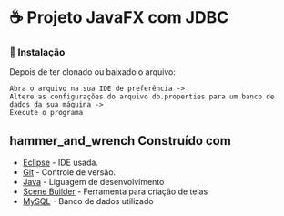 # :coffee: Projeto JavaFX com JDBC

### 🔧 Instalação
Depois de ter clonado ou baixado o arquivo:

```
Abra o arquivo na sua IDE de preferência ->
Altere as configurações do arquivo db.properties para um banco de dados da sua máquina ->
Execute o programa
```
## hammer_and_wrench Construído com

* [Eclipse](https://www.eclipse.org/downloads/) - IDE usada.
* [Git](https://github.com/) - Controle de versão.
* [Java](https://rometools.github.io/rome/) - Liguagem de desenvolvimento
* [Scene Builder](https://gluonhq.com/products/scene-builder/) - Ferramenta para criação de telas
* [MySQL](https://dev.mysql.com/downloads/workbench/) - Banco de dados utilizado
